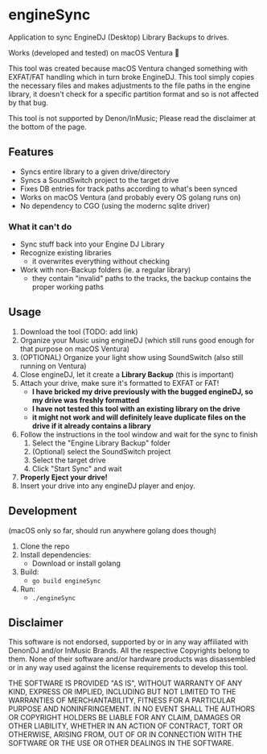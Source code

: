 # engineSync

Application to sync EngineDJ (Desktop) Library Backups to drives.

Works (developed and tested) on macOS Ventura 🎉

This tool was created because macOS Ventura changed something with EXFAT/FAT handling which in turn broke EngineDJ. 
This tool simply copies the necessary files and makes adjustments to the file paths in the engine library, it doesn't check for a specific partition format and so is not affected by that bug.

This tool is not supported by Denon/InMusic; Please read the disclaimer at the bottom of the page.

## Features

- Syncs entire library to a given drive/directory
- Syncs a SoundSwitch project to the target drive
- Fixes DB entries for track paths according to what's been synced
- Works on macOS Ventura (and probably every OS golang runs on)
- No dependency to CGO (using the modernc sqlite driver)

### What it can't do

- Sync stuff back into your Engine DJ Library
- Recognize existing libraries 
  - it overwrites everything without checking
- Work with non-Backup folders (ie. a regular library)
  - they contain "invalid" paths to the tracks, the backup contains the proper working paths

## Usage

1. Download the tool (TODO: add link)
2. Organize your Music using engineDJ (which still runs good enough for that purpose on macOS Ventura)
3. (OPTIONAL) Organize your light show using SoundSwitch (also still running on Ventura)
4. Close engineDJ, let it create a **Library Backup** (this is important)
5. Attach your drive, make sure it's formatted to EXFAT or FAT!
   - **I have bricked my drive previously with the bugged engineDJ, so my drive was freshly formatted**
   - **I have not tested this tool with an existing library on the drive**
   - **it might not work and will definitely leave duplicate files on the drive if it already contains a library**
6. Follow the instructions in the tool window and wait for the sync to finish
   1. Select the "Engine Library Backup" folder
   2. (Optional) select the SoundSwitch project
   3. Select the target drive
   4. Click "Start Sync" and wait
7. **Properly Eject your drive!**
8. Insert your drive into any engineDJ player and enjoy.

## Development

(macOS only so far, should run anywhere golang does though)

1. Clone the repo
2. Install dependencies:
   - Download or install golang
3. Build:
   - `go build engineSync`
4. Run:
   - `./engineSync`


## Disclaimer

This software is not endorsed, supported by or in any way affiliated with DenonDJ and/or InMusic Brands. All the respective Copyrights belong to them. None of their software and/or hardware products was disassembled or in any way used against the license requirements to develop this tool.

THE SOFTWARE IS PROVIDED "AS IS", WITHOUT WARRANTY OF ANY KIND, EXPRESS OR IMPLIED, INCLUDING BUT NOT LIMITED TO THE WARRANTIES OF MERCHANTABILITY, FITNESS FOR A PARTICULAR PURPOSE AND NONINFRINGEMENT. 
IN NO EVENT SHALL THE AUTHORS OR COPYRIGHT HOLDERS BE LIABLE FOR ANY CLAIM, DAMAGES OR OTHER LIABILITY, WHETHER IN AN ACTION OF CONTRACT, TORT OR OTHERWISE, ARISING FROM, OUT OF OR IN CONNECTION WITH THE SOFTWARE OR THE USE OR OTHER DEALINGS IN THE SOFTWARE.
